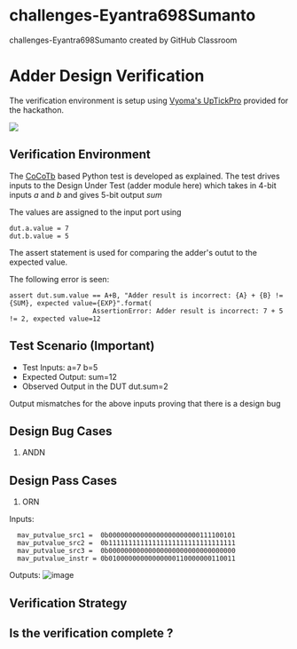 # challenges-Eyantra698Sumanto
challenges-Eyantra698Sumanto created by GitHub Classroom
# Adder Design Verification

The verification environment is setup using [Vyoma's UpTickPro](https://vyomasystems.com) provided for the hackathon.


![](https://i.imgur.com/miWGA1o.png)

## Verification Environment

The [CoCoTb](https://www.cocotb.org/) based Python test is developed as explained. The test drives inputs to the Design Under Test (adder module here) which takes in 4-bit inputs *a* and *b* and gives 5-bit output *sum*

The values are assigned to the input port using 
```
dut.a.value = 7
dut.b.value = 5
```

The assert statement is used for comparing the adder's outut to the expected value.

The following error is seen:
```
assert dut.sum.value == A+B, "Adder result is incorrect: {A} + {B} != {SUM}, expected value={EXP}".format(
                     AssertionError: Adder result is incorrect: 7 + 5 != 2, expected value=12
```
## Test Scenario **(Important)**
- Test Inputs: a=7 b=5
- Expected Output: sum=12
- Observed Output in the DUT dut.sum=2

Output mismatches for the above inputs proving that there is a design bug

## Design Bug Cases
1. ANDN

## Design Pass Cases
1. ORN

  Inputs:
  ```
    mav_putvalue_src1 =  0b00000000000000000000000111100101
    mav_putvalue_src2 =  0b11111111111111111111111111111111
    mav_putvalue_src3 =  0b00000000000000000000000000000000
    mav_putvalue_instr = 0b01000000000000000110000000110011
  ```
  Outputs:
  ![image](https://user-images.githubusercontent.com/58599984/180601412-e12230c9-41aa-4b3a-9b9e-8d4fd144eeb7.png)


## Verification Strategy

## Is the verification complete ?
